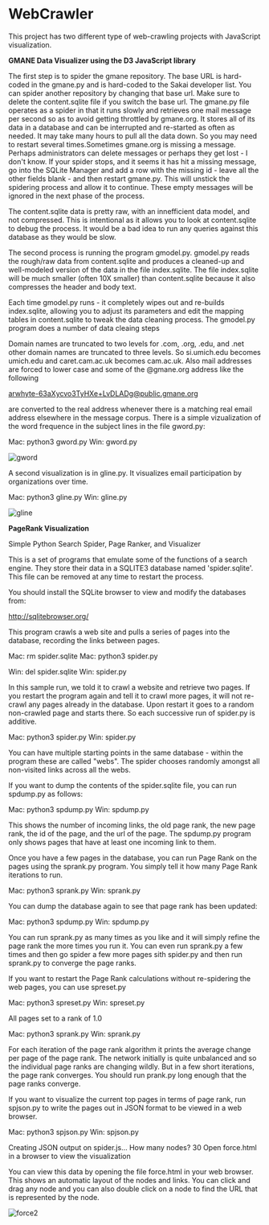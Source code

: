 # WebCrawler
This project has two different type of web-crawling projects with JavaScript visualization.

**GMANE Data Visualizer using the D3 JavaScript library**

The first step is to spider the gmane repository.  The base URL is hard-coded in the gmane.py and is hard-coded to the Sakai developer list.  You can spider another repository by changing that base url.   Make sure to delete the content.sqlite file if you switch the base url.  The gmane.py file operates as a spider in that it runs slowly and retrieves one mail message per second so as to avoid getting throttled by gmane.org.   It stores all of its data in a database and can be interrupted and re-started as often as needed.   It may take many hours to pull all the data down. So you may need to restart several times.Sometimes gmane.org is missing a message.  Perhaps administrators can delete messages or perhaps they get lost - I don't know.   If your spider stops, and it seems it has hit a missing message, go into the SQLite Manager and add a row with the missing id - leave all the other fields blank - and then restart gmane.py.   This will unstick the spidering process and allow it to continue.  These empty messages will be ignored in the next
phase of the process.

The content.sqlite data is pretty raw, with an innefficient data model, and not compressed.
This is intentional as it allows you to look at content.sqlite to debug the process.
It would be a bad idea to run any queries against this database as they would be 
slow.

The second process is running the program gmodel.py.  gmodel.py reads the rough/raw 
data from content.sqlite and produces a cleaned-up and well-modeled version of the 
data in the file index.sqlite.  The file index.sqlite will be much smaller (often 10X
smaller) than content.sqlite because it also compresses the header and body text.

Each time gmodel.py runs - it completely wipes out and re-builds index.sqlite, allowing
you to adjust its parameters and edit the mapping tables in content.sqlite to tweak the 
data cleaning process.
The gmodel.py program does a number of data cleaing steps

Domain names are truncated to two levels for .com, .org, .edu, and .net 
other domain names are truncated to three levels.  So si.umich.edu becomes
umich.edu and caret.cam.ac.uk becomes cam.ac.uk.   Also mail addresses are
forced to lower case and some of the @gmane.org address like the following

   arwhyte-63aXycvo3TyHXe+LvDLADg@public.gmane.org

are converted to the real address whenever there is a matching real email
address elsewhere in the message corpus.
There is a simple vizualization of the word frequence in the subject lines
in the file gword.py:

Mac: python3 gword.py
Win: gword.py

![gword](https://user-images.githubusercontent.com/65606499/146014620-80cebeea-d9ea-4985-b68e-4a6e74b3353e.png)

A second visualization is in gline.py.  It visualizes email participation by 
organizations over time.

Mac: python3 gline.py 
Win: gline.py 

![gline](https://user-images.githubusercontent.com/65606499/146014800-e5019632-6138-406e-805c-4eb766aabe56.png)

**PageRank Visualization**

Simple Python Search Spider, Page Ranker, and Visualizer

This is a set of programs that emulate some of the functions of a 
search engine.  They store their data in a SQLITE3 database named
'spider.sqlite'.  This file can be removed at any time to restart the
process.   

You should install the SQLite browser to view and modify 
the databases from:

http://sqlitebrowser.org/

This program crawls a web site and pulls a series of pages into the
database, recording the links between pages.

Mac: rm spider.sqlite
Mac: python3 spider.py

Win: del spider.sqlite
Win: spider.py

In this sample run, we told it to crawl a website and retrieve two 
pages.  If you restart the program again and tell it to crawl more
pages, it will not re-crawl any pages already in the database.  Upon 
restart it goes to a random non-crawled page and starts there.  So 
each successive run of spider.py is additive.

Mac: python3 spider.py 
Win: spider.py

You can have multiple starting points in the same database - 
within the program these are called "webs".   The spider
chooses randomly amongst all non-visited links across all
the webs.

If you want to dump the contents of the spider.sqlite file, you can 
run spdump.py as follows:

Mac: python3 spdump.py 
Win: spdump.py

This shows the number of incoming links, the old page rank, the new page
rank, the id of the page, and the url of the page.  The spdump.py program
only shows pages that have at least one incoming link to them.

Once you have a few pages in the database, you can run Page Rank on the
pages using the sprank.py program.  You simply tell it how many Page
Rank iterations to run.

Mac: python3 sprank.py 
Win: sprank.py 

You can dump the database again to see that page rank has been updated:

Mac: python3 spdump.py 
Win: spdump.py 

You can run sprank.py as many times as you like and it will simply refine
the page rank the more times you run it.  You can even run sprank.py a few times
and then go spider a few more pages sith spider.py and then run sprank.py
to converge the page ranks.

If you want to restart the Page Rank calculations without re-spidering the 
web pages, you can use spreset.py

Mac: python3 spreset.py 
Win: spreset.py 

All pages set to a rank of 1.0

Mac: python3 sprank.py 
Win: sprank.py 

For each iteration of the page rank algorithm it prints the average
change per page of the page rank.   The network initially is quite 
unbalanced and so the individual page ranks are changing wildly.
But in a few short iterations, the page rank converges.  You 
should run prank.py long enough that the page ranks converge.

If you want to visualize the current top pages in terms of page rank,
run spjson.py to write the pages out in JSON format to be viewed in a
web browser.

Mac: python3 spjson.py 
Win: spjson.py 

Creating JSON output on spider.js...
How many nodes? 30
Open force.html in a browser to view the visualization

You can view this data by opening the file force.html in your web browser.  
This shows an automatic layout of the nodes and links.  You can click and 
drag any node and you can also double click on a node to find the URL
that is represented by the node.

![force2](https://user-images.githubusercontent.com/65606499/146015764-4a8f5a5c-229b-4f3d-b345-b1a453504280.png)
